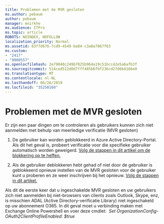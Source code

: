 ```yaml
---
title: Problemen met de MVR gesloten
ms.author: pebaum
author: pebaum
manager: mnirkhe
ms.audience: ITPro
ms.topic: article
ROBOTS: NOINDEX, NOFOLLOW
localization_priority: Normal
ms.assetid: 63f7d676-7cd9-4549-ba84-c3a8a7867f63
ms.custom:
- "2417"
- "9000557"
ms.openlocfilehash: 2e79040c249b7825b964a19c51bcc42e5a6afb3f
ms.sourcegitcommit: 514ced512d0d7fff485b6fbf236cd27d6b4166e0
ms.translationtype: MT
ms.contentlocale: nl-NL
ms.lasthandoff: 06/26/2019
ms.locfileid: "35250160"
---
```

# <a name="issues-with-mfa"></a>Problemen met de MVR gesloten
Er zijn een paar dingen om te controleren als gebruikers kunnen zich niet aanmelden met behulp van meerledige verificatie (MVR gesloten)

1. De gebruiker kan worden geblokkeerd in Azure Active Directory-Portal. Als dit het geval is, probeert verificatie voor die specifieke gebruiker automatisch worden geweigerd. [Volg de stappen in dit artikel om de blokkering op te heffen.](https://docs.microsoft.com/azure/active-directory/authentication/howto-mfa-mfasettings#block-and-unblock-users)

2. Als de gebruiker deblokkeren hebt gehad of niet door de gebruiker is geblokkeerd opnieuw instellen van de MVR gesloten voor de gebruiker kunt u proberen en ze weer inschrijven bij het opnieuw. [Volg de stappen in dit artikel.](https://docs.microsoft.com/azure/active-directory/authentication/howto-mfa-userdevicesettings#require-users-to-provide-contact-methods-again)

Als dit de eerste keer dat u ingeschakelde MVR gesloten en uw gebruikers zich niet aanmelden bij niet-browsers van clients zoals Outlook, Skype, enz, is misschien ADAL (Active Directory-verificatie Library) niet ingeschakeld op uw abonnement O365. In dit geval moet u verbinding maken met Exchange Online Powershell en voer deze cmdlet:  *Set OrganizationConfig-OAuth2ClientProfileEnabled: $true*